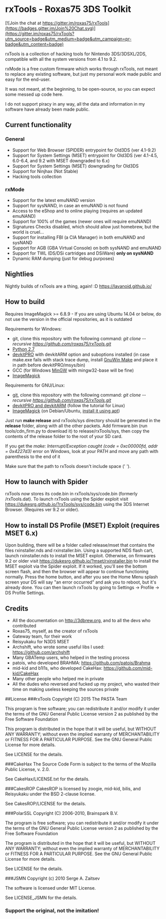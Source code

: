 # rxTools - Roxas75 3DS Toolkit

[![Join the chat at https://gitter.im/roxas75/rxTools](https://badges.gitter.im/Join%20Chat.svg)](https://gitter.im/roxas75/rxTools?utm_source=badge&utm_medium=badge&utm_campaign=pr-badge&utm_content=badge)

rxTools is a collection of hacking tools for Nintendo 3DS/3DSXL/2DS, compatible with all the system versions from 4.1 to 9.2.

rxMode is a free custom firmware which works through rxTools, not meant to replace any existing software, but just my personal
work made public and easy for the end-user.

It was not meant, at the beginning, to be open-source, so you can expect some messed up code here.

I do not support piracy in any way, all the data and information in my software have already been made public.

## Current functionality
### General
- Support for Web Browser (SPIDER) entrypoint for Old3DS (ver 4.1-9.2)
- Support for System Settings (MSET) entrypoint for Old3DS (ver 4.1-4.5, 6.0-6.4, and 9.2 with MSET downgraded to 6.x)
- Support for System Settings (MSET) downgrading for Old3DS
- Support for Ninjhax (Not Stable)
- Hacking tools collection

### rxMode
- Support for the latest emuNAND version
- Support for sysNAND, in case an emuNAND is not found
- Access to the eShop and to online playing (requires an updated emuNAND)
- Support for 100% of the games (newer ones will require emuNAND)
- Signatures Checks disabled, which should allow just homebrew, but the world is cruel...
- Support for installing FBI (a CIA Manager) in both emuNAND and sysNAND
- Support for AGB (GBA Virtual Console) on both sysNAND and emuNAND
- Support for TWL (DS/DSi cartridges and DSiWare) **only on sysNAND**
- Dynamic RAM dumping (just for debug purposes)

## Nightlies
Nightly builds of rxTools are a thing, again! :D https://lavanoid.github.io/


## How to build
Requires ImageMagick >= 6.8.9 - If you are using Ubuntu 14.04 or below, do not use the version in the official repositories, as it is outdated

Requirements for Windows:
- git, clone this repository with the following command: *git  clone --recursive https://github.com/roxas75/rxTools.git*
- [Python 2.7](https://www.python.org)
- [devkitPRO](http://sourceforge.net/projects/devkitpro) with devkitARM option and suboptions installed (in case make.exe fails with stack trace dump, install [GnuWin Make](http://gnuwin32.sourceforge.net) and place it in path before devkitPRO/msys/bin)
- GCC (for Windows [MinGW](http://sourceforge.net/projects/mingw) with mingw32-base will be fine)
- [ImageMagick](http://www.imagemagick.org)

Requirements for GNU/Linux:
- [git](https://apps.ubuntu.com/cat/applications/git/), clone this repository with the following command: *git  clone --recursive https://github.com/roxas75/rxTools.git*
- [devkitPRO and devkitARM](http://3dbrew.org/wiki/Setting_up_Development_Environment) (follow the tutorial for Linux)
- [ImageMagick](http://www.imagemagick.org) (on Debian/Ubuntu, [install it using apt](https://apps.ubuntu.com/cat/applications/imagemagick/))

Just run **make release** and rxTools/sys directory should be generated in the **release** folder, along with all the other packets. Add firmware.bin (run tools/cdn_firm.py to download it) to release/rxTools/sys, then copy the contents of the release folder to the root of your SD card.  

If you get the *make: Interrupt/Exception caught (code = 0xc00000fd, addr = 0x4227d3)* error on Windows, look at your PATH and move any path with parenthesis to the end of it

Make sure that the path to rxTools doesn't include space (' ').

## How to launch with Spider
rxTools *now* stores its code.bin in rxTools/sys/code.bin (formerly /rxTools.dat). To launch rxTools using the Spider exploit visit https://dukesrg.github.io/?rxTools/sys/code.bin using the 3DS Internet Browser. (Requires ver 9.2 or older).

## How to install DS Profile (MSET) Exploit (requires MSET 6.x)
Upon building, there will be a folder called release/mset that contains the files rxinstaller.nds and rxinstaller.bin. Using a supported NDS flash cart, launch rxinstaller.nds to install the MSET exploit. Otherwise, on firmwares 9.2 or older visit https://dukesrg.github.io/?mset/rxinstaller.bin to install the MSET exploit via the Spider exploit. If it worked, you'll see the bottom screen flash, and then the browser will appear to continue functioning normally. Press the home button, and after you see the Home Menu splash screen your DS will say "an error occurred" and ask you to reboot, but it's already done. You can then launch rxTools by going to Settings -> Profile -> DS Profile Settings.


## Credits
- All the documentation on http://3dbrew.org, and to all the devs who contributed
- Roxas75, myself, as the creator of rxTools
- Gateway team, for their work
- Reisyukaku for N3DS MSET
- Archshift, who wrote some useful libs I used: https://github.com/archshift
- Many GBATemp users, who helped in the testing process
- patois, who developed BRAHMA: https://github.com/patois/Brahma
- mid-kid and b1l1s, who developed CakeHax: https://github.com/mid-kid/CakeHax
- Many other people who helped me in private
- All the dudes who reversed and fucked up my project, who wasted their time on making useless keeping the sources private


##License
###rxTools
Copyright (C) 2015 The PASTA Team

This program is free software; you can redistribute it and/or
modify it under the terms of the GNU General Public License
version 2 as published by the Free Software Foundation

This program is distributed in the hope that it will be useful,
but WITHOUT ANY WARRANTY; without even the implied warranty of
MERCHANTABILITY or FITNESS FOR A PARTICULAR PURPOSE.  See the
GNU General Public License for more details.

See LICENSE for the details.

###CakeHax
The Source Code Form is subject to the terms of the Mozilla Public
License, v. 2.0.

See CakeHax/LICENSE.txt for the details.

###CakesROP
CakesROP is licensed by zoogie, mid-kid, bilis, and Reisyukaku
under the BSD 2-clause license.

See CakesROP/LICENSE for the details.

###PolarSSL
Copyright (C) 2006-2010, Brainspark B.V.

The program is free software; you can redistribute it and/or
modify it under the terms of the GNU General Public License
version 2 as published by the Free Software Foundation

The program is distributed in the hope that it will be useful,
but WITHOUT ANY WARRANTY; without even the implied warranty of
MERCHANTABILITY or FITNESS FOR A PARTICULAR PURPOSE.  See the
GNU General Public License for more details.

See LICENSE for the details.

###JSMN
Copyright (c) 2010 Serge A. Zaitsev

The software is licensed under MIT License.

See LICENSE_JSMN for the details.

### Support the original, not the imitation!
